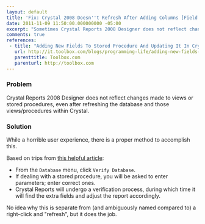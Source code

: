 ```yaml
---
layout: default
title: 'Fix: Crystal 2008 Doesn''t Refresh After Adding Columns [Field Notes]'
date: 2011-11-09 11:50:00.000000000 -05:00
excerpt: "Sometimes Crystal Reports 2008 Designer does not reflect changes made to views or stored procedures, even after refreshing things within Crystal."
comments: true
references: 
 - title: "Adding New Fields To Stored Procedure And Updating It In Crystal Reports"
   url: http://it.toolbox.com/blogs/programming-life/adding-new-fields-to-stored-procedure-and-updating-it-in-crystal-reports-30072
   parenttitle: Toolbox.com
   parenturl: http://toolbox.com
---
```

### Problem

Crystal Reports 2008 Designer does not reflect changes made to views or stored procedures, even after refreshing the database and those views/procedures within Crystal.

### Solution

While a horrible user experience, there is a proper method to accomplish this.

Based on trips from [this helpful article]:

* From the `Database` menu, click `Verify Database`.
* If dealing with a stored procedure, you will be asked to enter parameters; enter correct ones.
* Crystal Reports will undergo a verification process, during which time it will find the extra fields and adjust the report accordingly.

No idea why this is separate from (and ambiguously named compared to) a right-click and "refresh", but it does the job.

[this helpful article]: http://it.toolbox.com/blogs/programming-life/adding-new-fields-to-stored-procedure-and-updating-it-in-crystal-reports-30072

